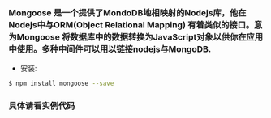 ### Mongoose 是一个提供了MondoDB地相映射的Nodejs库，他在Nodejs中与ORM(Object Relational Mapping) 有着类似的接口。意为Mongoose 将数据库中的数据转换为JavaScript对象以供你在应用中使用。多种中间件可以用以链接nodejs与MongoDB.
* 安装:
```bash
$ npm install mongoose --save
```
### 具体请看实例代码
